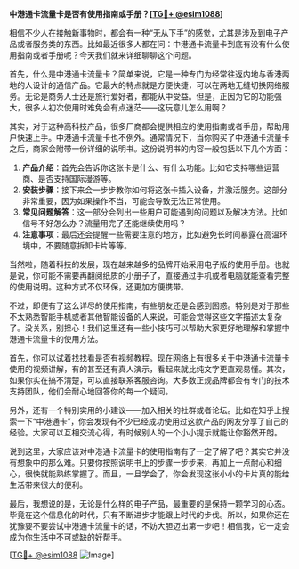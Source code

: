 **中港通卡流量卡是否有使用指南或手册？[[TG💪+ @esim1088](https://t.me/s/esim1088)]**

相信不少人在接触新事物时，都会有一种“无从下手”的感觉，尤其是涉及到电子产品或者服务类的东西。比如最近很多人都在问：中港通卡流量卡到底有没有什么使用指南或者手册呢？今天我们就来详细聊聊这个问题。

首先，什么是中港通卡流量卡？简单来说，它是一种专门为经常往返内地与香港两地的人设计的通信产品。它最大的特点就是方便快捷，可以在两地无缝切换网络服务。无论是商务人士还是旅行爱好者，都能从中受益。但是，正因为它的功能强大，很多人初次使用时难免会有点迷茫——这玩意儿怎么用啊？

其实，对于这种高科技产品，很多厂商都会提供相应的使用指南或者手册，帮助用户快速上手。中港通卡流量卡也不例外。通常情况下，当你购买了中港通卡流量卡之后，商家会附带一份详细的说明书。这份说明书的内容一般包括以下几个方面：

1. **产品介绍**：首先会告诉你这张卡是什么、有什么功能。比如它支持哪些运营商、是否支持国际漫游等。
2. **安装步骤**：接下来会一步步教你如何将这张卡插入设备，并激活服务。这部分非常重要，因为如果操作不当，可能会导致无法正常使用。
3. **常见问题解答**：这一部分会列出一些用户可能遇到的问题以及解决方法。比如信号不好怎么办？流量用完了还能继续使用吗？
4. **注意事项**：最后还会提醒一些需要注意的地方，比如避免长时间暴露在高温环境中，不要随意拆卸卡片等等。

当然啦，随着科技的发展，现在越来越多的品牌开始采用电子版的使用手册。也就是说，你可能不需要再翻阅纸质的小册子了，直接通过手机或者电脑就能查看完整的使用说明。这种方式不仅环保，还更加方便携带。

不过，即便有了这么详尽的使用指南，有些朋友还是会感到困惑。特别是对于那些不太熟悉智能手机或者其他智能设备的人来说，可能会觉得这些文字描述太复杂了。没关系，别担心！我们这里还有一些小技巧可以帮助大家更好地理解和掌握中港通卡流量卡的使用方法。

首先，你可以试着找找看是否有视频教程。现在网络上有很多关于中港通卡流量卡使用的视频讲解，有的甚至还有真人演示，看起来就比纯文字更直观易懂。其次，如果你实在搞不清楚，可以直接联系客服咨询。大多数正规品牌都会有专门的技术支持团队，他们会耐心地回答你的每一个疑问。

另外，还有一个特别实用的小建议——加入相关的社群或者论坛。比如在知乎上搜索一下“中港通卡”，你会发现有不少已经成功使用过这款产品的网友分享了自己的经验。大家可以互相交流心得，有时候别人的一个小小提示就能让你豁然开朗。

说到这里，大家应该对中港通卡流量卡的使用指南有了一定了解了吧？其实它并没有想象中的那么难。只要你按照说明书上的步骤一步步来，再加上一点耐心和细心，很快就能熟练掌握了。而且，一旦学会了，你会发现这张小小的卡片真的能给生活带来很大的便利。

最后，我想说的是，无论是什么样的电子产品，最重要的是保持一颗学习的心态。毕竟在这个信息化的时代，只有不断进步才能跟上时代的步伐。所以，如果你还在犹豫要不要尝试中港通卡流量卡的话，不妨大胆迈出第一步吧！相信我，它一定会成为你生活中不可或缺的好帮手。

[[TG💪+ @esim1088](https://t.me/s/esim1088) ![Image](https://i.postimg.cc/4NQfJmqS/Snipaste-2025-05-13-00-14-12.png)]